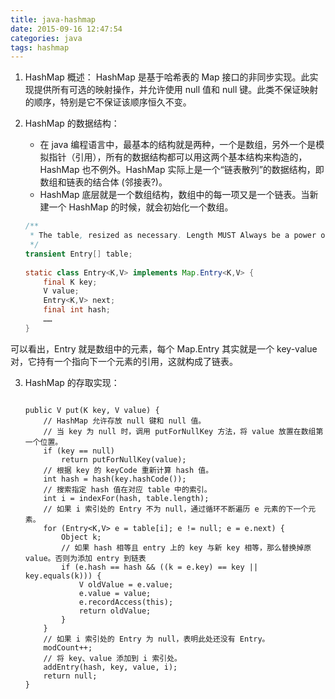 ```yaml
---
title: java-hashmap
date: 2015-09-16 12:47:54
categories: java
tags: hashmap
---
```

1. HashMap 概述：
   HashMap 是基于哈希表的 Map 接口的非同步实现。此实现提供所有可选的映射操作，并允许使用 null 值和 null 键。此类不保证映射的顺序，特别是它不保证该顺序恒久不变。
 
2. HashMap 的数据结构：
   - 在 java 编程语言中，最基本的结构就是两种，一个是数组，另外一个是模拟指针（引用），所有的数据结构都可以用这两个基本结构来构造的，HashMap 也不例外。HashMap 实际上是一个“链表散列”的数据结构，即数组和链表的结合体 (邻接表?)。
   - HashMap 底层就是一个数组结构，数组中的每一项又是一个链表。当新建一个 HashMap 的时候，就会初始化一个数组。

    ```java
    /** 
     * The table, resized as necessary. Length MUST Always be a power of two. 
     */  
    transient Entry[] table;  
      
    static class Entry<K,V> implements Map.Entry<K,V> {  
        final K key;  
        V value;  
        Entry<K,V> next;  
        final int hash;  
        ……  
    } 
    ```
 可以看出，Entry 就是数组中的元素，每个 Map.Entry 其实就是一个 key-value 对，它持有一个指向下一个元素的引用，这就构成了链表。

3. HashMap 的存取实现：

    ```
    
    public V put(K key, V value) {
        // HashMap 允许存放 null 键和 null 值。
        // 当 key 为 null 时，调用 putForNullKey 方法，将 value 放置在数组第一个位置。
        if (key == null)
            return putForNullKey(value);
        // 根据 key 的 keyCode 重新计算 hash 值。
        int hash = hash(key.hashCode());
        // 搜索指定 hash 值在对应 table 中的索引。
        int i = indexFor(hash, table.length);
        // 如果 i 索引处的 Entry 不为 null，通过循环不断遍历 e 元素的下一个元素。
        for (Entry<K,V> e = table[i]; e != null; e = e.next) {
            Object k;
            // 如果 hash 相等且 entry 上的 key 与新 key 相等，那么替换掉原 value。否则为添加 entry 到链表
            if (e.hash == hash && ((k = e.key) == key || key.equals(k))) {
                V oldValue = e.value;
                e.value = value;
                e.recordAccess(this);
                return oldValue;
            }
        }
        // 如果 i 索引处的 Entry 为 null，表明此处还没有 Entry。
        modCount++;
        // 将 key、value 添加到 i 索引处。
        addEntry(hash, key, value, i);
        return null;
    }
    
    ```
